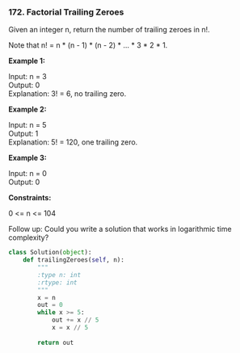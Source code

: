 ### 172. Factorial Trailing Zeroes

Given an integer n, return the number of trailing zeroes in n!.

Note that n! = n * (n - 1) * (n - 2) * ... * 3 * 2 * 1.

**Example 1:**

Input: n = 3  
Output: 0  
Explanation: 3! = 6, no trailing zero.

**Example 2:**

Input: n = 5  
Output: 1  
Explanation: 5! = 120, one trailing zero.  

**Example 3:**

Input: n = 0  
Output: 0

**Constraints:**

0 <= n <= 104

Follow up: Could you write a solution that works in logarithmic time complexity?

```python
class Solution(object):
    def trailingZeroes(self, n):
        """
        :type n: int
        :rtype: int
        """
        x = n
        out = 0
        while x >= 5:
            out += x // 5
            x = x // 5
            
        return out
```
